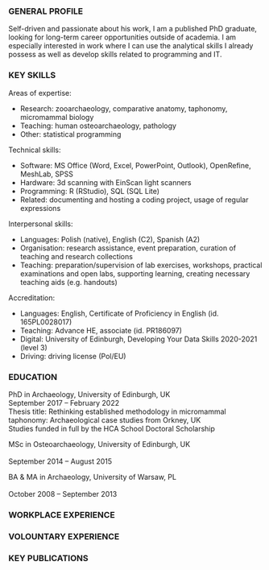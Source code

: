 ### GENERAL PROFILE

Self-driven and passionate about his work, I am a published PhD graduate, looking for long-term career opportunities outside of academia. I am especially interested in work where I can use the analytical skills I already possess as well as develop skills related to programming and IT.

### KEY SKILLS

Areas of expertise:
-	Research:          zooarchaeology, comparative anatomy, taphonomy, micromammal biology
-	Teaching:          human osteoarchaeology, pathology
-	Other:                statistical programming

Technical skills:
-	Software:          MS Office (Word, Excel, PowerPoint, Outlook), OpenRefine, MeshLab, SPSS
-	Hardware:        3d scanning with EinScan light scanners
-	Programming:  R (RStudio), SQL (SQL Lite)
-	Related:             documenting and hosting a coding project, usage of regular expressions

Interpersonal skills:
-	Languages:       Polish (native), English (C2), Spanish (A2)
-	Organisation:   research assistance, event preparation, curation of teaching and research collections
-	Teaching:          preparation/supervision of lab exercises, workshops, practical examinations and
                           open labs, supporting learning, creating necessary teaching aids (e.g. handouts)

Accreditation:
-	Languages:       English, Certificate of Proficiency in English (id. 165PL0028017)
-	Teaching:          Advance HE, associate (id. PR186097)
-	Digital:               University of Edinburgh, Developing Your Data Skills 2020-2021 (level 3)
-	Driving:             driving license (Pol/EU)

### EDUCATION

PhD in Archaeology, University of Edinburgh, UK <br>
September 2017 – February 2022 <br>
Thesis title: Rethinking established methodology in micromammal taphonomy: Archaeological case studies from Orkney, UK <br>
Studies funded in full by the HCA School Doctoral Scholarship
            
MSc in Osteoarchaeology, University of Edinburgh, UK <br>          
September 2014 – August 2015 <br>

BA & MA in Archaeology, University of Warsaw, PL <br>  
October 2008 – September 2013   

### WORKPLACE EXPERIENCE

### VOLOUNTARY EXPERIENCE

### KEY PUBLICATIONS

